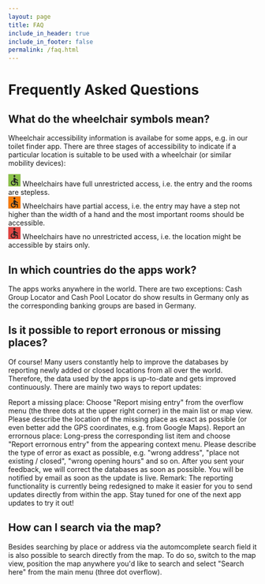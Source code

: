 ```yaml
---
layout: page
title: FAQ
include_in_header: true
include_in_footer: false
permalink: /faq.html
---
```


# Frequently Asked Questions

## What do the wheelchair symbols mean?
Wheelchair accessibility information is availabe for some apps, e.g. in our toilet finder app. There are three stages of accessibility to indicate if a particular location is suitable to be used with a wheelchair (or similar mobility devices):

![alt text](../assets/wheelchair_yes.png) Wheelchairs have full unrestricted access, i.e. the entry and the rooms are stepless.<br/>
![alt text](../assets/wheelchair_limited.png) Wheelchairs have partial access, i.e. the entry may have a step not higher than the width of a hand and the most important rooms should be accessible.<br/>
![alt text](../assets/wheelchair_no.png) Wheelchairs have no unrestricted access, i.e. the location might be accessible by stairs only.<br>

## In which countries do the apps work?
The apps works anywhere in the world. There are two exceptions: Cash Group Locator and Cash Pool Locator do show results in Germany only as the corresponding banking groups are based in Germany.

## Is it possible to report erronous or missing places?
Of course! Many users constantly help to improve the databases by reporting newly added or closed locations from all over the world. Therefore, the data used by the apps is up-to-date and gets improved continuously. There are mainly two ways to report updates:

Report a missing place: Choose "Report mising entry" from the overflow menu (the three dots at the upper right corner) in the main list or map view. Please describe the location of the missing place as exact as possible (or even better add the GPS coordinates, e.g. from Google Maps).
Report an errornous place: Long-press the corresponding list item and choose "Report errornous entry" from the appearing context menu. Please describe the type of error as exact as possible, e.g. "wrong address", "place not existing / closed", "wrong opening hours" and so on.
After you sent your feedback, we will correct the databases as soon as possible. You will be notified by email as soon as the update is live. Remark: The reporting functionality is currently being redesigned to make it easier for you to send updates directly from within the app. Stay tuned for one of the next app updates to try it out!

## How can I search via the map?
Besides searching by place or address via the automcomplete search field it is also possible to search directly from the map. To do so, switch to the map view, position the map anywhere you'd like to search and select "Search here" from the main menu (three dot overflow).
